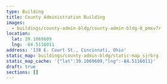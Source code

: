 ```yaml
---
type: Building
title: County Administration Building
images:
  - buildings/county-admin-bldg/county-admin-bldg-0_pmxv7r
location:
  lat: 39.1069609
  lng: -84.5116011
address: '138 E. Court St., Cincinnati, Ohio'
static_map: buildings/county-admin-bldg/static-map_sjrbrg
static_map_cache: '{"lat":39.1069609,"lng":-84.5116011}'
draft: true
sections: []
---
```

